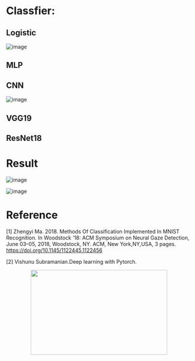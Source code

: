 # Classfier: 
## Logistic
![image](https://user-images.githubusercontent.com/86160178/122648539-5220a680-d15c-11eb-976b-d51d34a9c171.png)
## MLP
## CNN
![image](https://user-images.githubusercontent.com/86160178/122648601-8dbb7080-d15c-11eb-827b-27a5c50245f4.png)
## VGG19
## ResNet18
# Result
![image](https://user-images.githubusercontent.com/86160178/122648883-b6903580-d15d-11eb-819e-91911a136ebd.png)

![image](https://user-images.githubusercontent.com/86160178/122648921-dd4e6c00-d15d-11eb-9aae-0eb0fd7ea5d4.png)
# Reference
[1] Zhengyi Ma. 2018. Methods Of Classification Implemented In MNIST Recognition. In Woodstock ’18: ACM Symposium on Neural
Gaze Detection, June 03–05, 2018, Woodstock, NY. ACM, New York,NY,USA, 3 pages. https://doi.org/10.1145/1122445.1122456

[2] Vishunu Subramanian.Deep learning with Pytorch.

<div align=center><img width="370" height="230" src="https://user-images.githubusercontent.com/86160178/122648539-5220a680-d15c-11eb-976b-d51d34a9c171.png"/></div>

